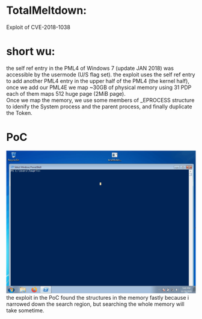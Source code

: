 # TotalMeltdown:
Exploit of CVE-2018-1038

# short wu:
the self ref entry in the PML4 of Windows 7 (update JAN 2018) was accessible by the usermode (U/S flag set). the exploit uses the self ref entry to add another PML4 entry in the upper half of the PML4 (the kernel half), once we add our PML4E we map ~30GB of physical memory using 31 PDP each of them maps 512 huge page (2MiB page).  
Once we map the memory, we use some members of _EPROCESS structure to idenify the System process and the parent process, and finally duplicate the Token.

# PoC

![PoC](TotalMeltdown.gif)
the exploit in the PoC found the structures in the memory fastly because i narrowed down the search region, but searching the whole memory will take sometime.
